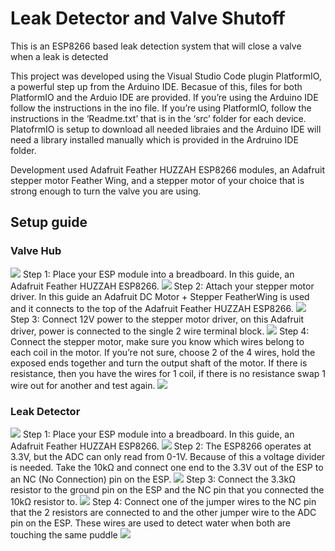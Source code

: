 # Leak Detector and Valve Shutoff
This is an ESP8266 based leak detection system that will close a valve when a leak is detected

This project was developed using the Visual Studio Code plugin PlatformIO, a powerful step up from the Arduino IDE. Becasue of this, files for both PlatformIO and the Arduio IDE are provided. If you’re using the Arduino IDE follow the instructions in the ino file. If you’re using PlatformIO, follow the instructions in the ‘Readme.txt’ that is in the ‘src’ folder for each device. PlatofrmIO is setup to download all needed libraies and the Arduino IDE will need a library installed manually which is provided in the Ardruino IDE folder.

Development used Adafruit Feather HUZZAH ESP8266 modules, an Adafruit stepper motor Feather Wing, and a stepper motor of your choice that is strong enough to turn the valve you are using.


## Setup guide

### Valve Hub
![](/Images/Valve%20Hub/ValveHub.png)
Step 1: Place your ESP module into a breadboard. In this guide, an Adafruit Feather HUZZAH ESP8266.
![](/Images/Valve%20Hub/1.jpg)
Step 2: Attach your stepper motor driver. In this guide an Adafruit DC Motor + Stepper FeatherWing is used and it connects to the top of the Adafruit Feather HUZZAH ESP8266.
![](/Images/Valve%20Hub/2.jpg)
Step 3: Connect 12V power to the stepper motor driver, on this Adafruit driver, power is connected to the single 2 wire terminal block.
![](/Images/Valve%20Hub/3.jpg)
Step 4: Connect the stepper motor, make sure you know which wires belong to each coil in the motor. If you’re not sure, choose 2 of the 4 wires, hold the exposed ends together and turn the output shaft of the motor. If there is resistance, then you have the wires for 1 coil, if there is no resistance swap 1 wire out for another and test again.
![](/Images/Valve%20Hub/4.jpg)

### Leak Detector
![](/Images/Leak%20Detector/LeakDetector.png)
Step 1: Place your ESP module into a breadboard. In this guide, an Adafruit Feather HUZZAH ESP8266.
![](/Images/Leak%20Detector/1.jpg)
Step 2: The ESP8266 operates at 3.3V, but the ADC can only read from 0-1V. Because of this a voltage divider is needed. Take the 10kΩ and connect one end to the 3.3V out of the ESP to an NC (No Connection) pin on the ESP.
![](/Images/Leak%20Detector/2.jpg)
Step 3: Connect the 3.3kΩ resistor to the ground pin on the ESP and the NC pin that you connected the 10kΩ resistor to.
![](/Images/Leak%20Detector/3.jpg)
Step 4: Connect one of the jumper wires to the NC pin that the 2 resistors are connected to and the other jumper wire to the ADC pin on the ESP. These wires are used to detect water when both are touching the same puddle
![](/Images/Leak%20Detector/4.jpg)
